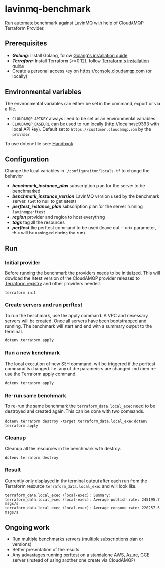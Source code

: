 # lavinmq-benchmark

Run automate benchmark against LavinMQ with help of CloudAMQP Terraform Provider.

## Prerequisites

- ***Golang***: Install Golang, follow [Golang's installation guide](https://go.dev/doc/install)
- ***Terraform*** Install Terraform (>=0.12), follow [Terraform's installation guide](https://developer.hashicorp.com/terraform/install)
- Create a personal access key on https://console.cloudamqp.com (or locally)

## Environmental variables

The environmental variables can either be set in the command, export or via a file.

- `CLOUDAMQP_APIKEY` always need to be set as an environmental variables
- `CLOUDAMQP_BASEURL` can be used to run locally (http\://localhost:9393 with local API key).
Default set to `https://customer.cloudamqp.com` by the provider.

To use dotenv file see: [Handbook](https://github.com/84codes/handbook/blob/main/terraform/run-locally.md#authentication)

## Configuration

Change the local variables in `./configuraiton/locals.tf` to change the behavior

- ***benchmark_instance_plan*** subscription plan for the server to be benchmarked
- ***benchmark_instance_version*** LavinMQ version used by the benchmark server. (Set to null to
get latest)
- ***perftest_instance_plan*** subscription plan for the server running `lavinmqperftest`
- ***region*** provider and region to host everything
- ***tags*** tag all the resources
- ***perftest*** the perftest command to be used (leave out --uri= parameter, this will be assinged
during the run)

## Run

### Initial provider

Before running the benchmark the providers needs to be initialized. This will dowload the latest
version of the CloudAMQP provider released to
[Terraform registry](https://registry.terraform.io/providers/cloudamqp/cloudamqp)
and other providers needed.

`terraform init`

### Create servers and run perftest

To run the benchmark, use the apply command. A VPC and necessary servers will be created. Once all
servers have been bootstrapped and running. The benchmark will start and end with a summary output
to the terminal.

`dotenv terraform apply`

### Run a new benchmark

The local execution of new SSH command, will be triggered if the perftest command is changed. I.e.
any of the parameters are changed and then re-use the Terraform apply command.

`dotenv terraform apply`

### Re-run same benchmark

To re-run the same benchmark the `terraform_data.local_exec` need to be destroyed and created again.
This can be done with two commands.

`dotenv terraform destroy -target terraform_data.local_exec`
`dotenv terraform apply`

### Cleanup

Cleanup all the resources in the benchmark with destroy.

`dotenv terraform destroy`

### Result

Currently only displayed in the terminal output after each run from the Terraform resource
`terraform_data.local_exec` and will look like.

```
terraform_data.local_exec (local-exec): Summary:
terraform_data.local_exec (local-exec): Average publish rate: 245195.7 msgs/s
terraform_data.local_exec (local-exec): Average consume rate: 220257.5 msgs/s
```

## Ongoing work

- Run multiple benchmarks servers (multiple subscriptions plan or versions)
- Better presentation of the results.
- Any advantages running perftest on a standalone AWS, Azure, GCE server (instead of using another
one create via CloudAMQP)
